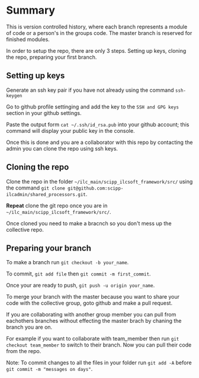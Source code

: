 # Summary

This is version controlled history, where each branch represents a module of code or a person's in the groups code. The master branch is reserved for finished modules.

In order to setup the repo, there are only 3 steps. Setting up keys, cloning the repo, preparing your first branch.

## Setting up keys

Generate an ssh key pair if you have not already using the command `ssh-keygen`


Go to github profile settinging and add the key to the `SSH and GPG keys` section in your github settings.


Paste the output form  `cat ~/.ssh/id_rsa.pub` into your github account; this command will display your public key in the console.


Once this is done and you are a collaborator with this repo by contacting the admin you can clone the repo using ssh keys.


## Cloning the repo


Clone the repo in the folder `~/ilc_main/scipp_ilcsoft_framework/src/` using the command `git clone git@github.com:scipp-ilcadmin/shared_processors.git`.

**Repeat** clone the git repo once you are in `~/ilc_main/scipp_ilcsoft_framework/src/`.


Once cloned you need to make a bracnch so you don't mess up the collective repo.

## Preparing your branch

To make a branch run `git checkout -b your_name`.


To commit, `git add file` then `git commit -m first_commit`.

Once your are ready to push, `git push -u origin your_name`.


To merge your branch with the master because you want to share your code with the collective group, goto github and make a pull request.


If you are collaborating with another group member you can pull from eachothers branches without effecting the master brach by chaning the branch you are on.


For example if you want to collaborate with team_member then run `git checkout team_member` to switch to their branch. Now you can pull their code from the repo.


Note: To commit changes to all the files in your folder run `git add -A` before `git commit -m "messages on days"`.

